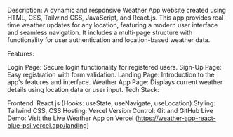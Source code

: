 Description:
A dynamic and responsive Weather App website created using HTML, CSS, Tailwind CSS, JavaScript, and React.js. This app provides real-time weather updates for any location, featuring a modern user interface and seamless navigation. It includes a multi-page structure with functionality for user authentication and location-based weather data.

Features:

Login Page: Secure login functionality for registered users.
Sign-Up Page: Easy registration with form validation.
Landing Page: Introduction to the app's features and interface.
Weather App Page: Displays current weather details using location data or user input.
Tech Stack:

Frontend: React.js (Hooks: useState, useNavigate, useLocation)
Styling: Tailwind CSS, CSS
Hosting: Vercel
Version Control: Git and GitHub
Live Demo:
Visit the Live Weather App on Vercel (https://weather-app-react-blue-psi.vercel.app/landing)
